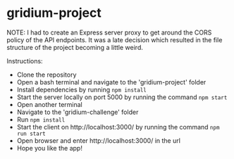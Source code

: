 # gridium-project

NOTE: I had to create an Express server proxy to get around the CORS policy of the API endpoints. It was a late decision which resulted in the file structure of the project becoming a little weird.

Instructions:
- Clone the repository
- Open a bash terminal and navigate to the 'gridium-project' folder
- Install dependencies by running `npm install`
- Start the server locally on port 5000 by running the command `npm start`
- Open another terminal
- Navigate to the 'gridium-challenge' folder
- Run `npm install`
- Start the client on http://localhost:3000/ by running the command `npm run start`
- Open browser and enter http://localhost:3000/ in the url
- Hope you like the app!
